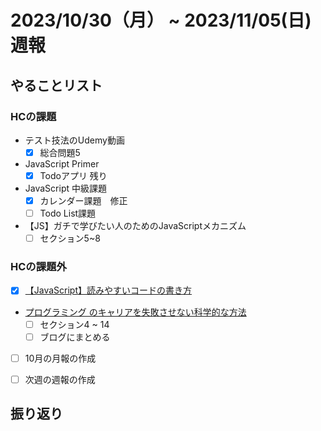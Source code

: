 # 2023/10/30（月） ~ 2023/11/05(日) 週報

## やることリスト

### HCの課題

- テスト技法のUdemy動画
  - [x] 総合問題5

- JavaScript Primer
  - [x] Todoアプリ 残り

- JavaScript 中級課題
  - [x] カレンダー課題　修正
  - [ ] Todo List課題

- 【JS】ガチで学びたい人のためのJavaScriptメカニズム
  - [ ] セクション5~8

### HCの課題外

- [x]  [【JavaScript】読みやすいコードの書き方](https://qiita.com/ment_RE/items/7dd5c00ed5f83bf058fa)

- [プログラミング のキャリアを失敗させない科学的な方法](https://www.udemy.com/course/careerup/)
  - [ ] セクション4 ~ 14
  - [ ] ブログにまとめる

- [ ] 10月の月報の作成

- [ ] 次週の週報の作成

## 振り返り
